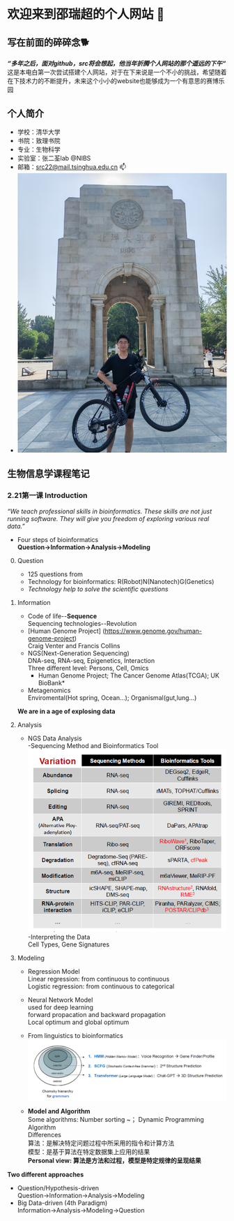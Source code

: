 # 欢迎来到邵瑞超的个人网站 🙂
## 写在前面的碎碎念🐕
***“多年之后，面对github，src将会想起，他当年折腾个人网站的那个遥远的下午“***   
这是本电白第一次尝试搭建个人网站，对于在下来说是一个不小的挑战，希望随着在下技术力的不断提升，未来这个小小的website也能够成为一个有意思的赛博乐园

## 个人简介
- 学校：清华大学
- 书院：致理书院  
- 专业：生物科学
- 实验室：张二荃lab @NIBS
- 邮箱：src22@mail.tsinghua.edu.cn 📫
- ![个人照片描述](images/个人照片.jpg)

## 生物信息学课程笔记
### 2.21第一课 Introduction  
*“We teach professional skills in bioinformatics. These skills are not just running software. They will give you freedom of exploring various real data.”*

* Four steps of bioinformatics
  **Question→Information→Analysis→Modeling**

0. Question
   * 125 questions from <Science>
   * Technology for bioinformatics: R(Robot)N(Nanotech)G(Genetics)
   * _Technology help to solve the scientific questions_

1. Information  
   * Code of life--**Sequence**   
     Sequencing technologies--Revolution   
   * [Human Genome Project] (https://www.genome.gov/human-genome-project)  
     Craig Venter and Francis Collins  
   * NGS(Next-Generation Sequencing)  
     DNA-seq, RNA-seq, Epigenetics, Interaction  
     Three different level: Persons, Cell, Omics  
     * Human Genome Project; The Cancer Genome Atlas(TCGA); UK BioBank*
   * Metagenomics  
     Enviromental(Hot spring, Ocean...); Organismal(gut,lung...)  

   **We are in a age of explosing data**

2. Analysis
   * NGS Data Analysis   
     -Sequencing Method and Bioinformatics Tool     
      ![测序技术与分析方法](images/Sequencing.png)
     -Interpreting the Data  
     Cell Types, Gene Signatures

3. Modeling  
   * Regression Model  
     Linear regression: from continuous to continuous  
     Logistic regression: from continuous to categorical  
   * Neural Network Model  
     used for deep learning  
     forward propacation and backward propagation  
     Local optimum and global optimum
   * From linguistics to bioinformatics  
    ![语言学和生物信息学](images/Grammer.png)
 
   * **Model and Algorithm**  
     Some algorithms: Number sorting ~； Dynamic Programming Algorithm  
     Differences  
     算法：是解决特定问题过程中所采用的指令和计算方法  
     模型：是基于算法在特定数据集上应用的结果  
     **Personal view: 算法是方法和过程，模型是特定规律的呈现结果**

**Two different approaches**
 - Question/Hypothesis-driven
   Question→Information→Analysis→Modeling
 - Big Data-driven (4th Paradigm)
   Information→Analysis→Modeling→Question